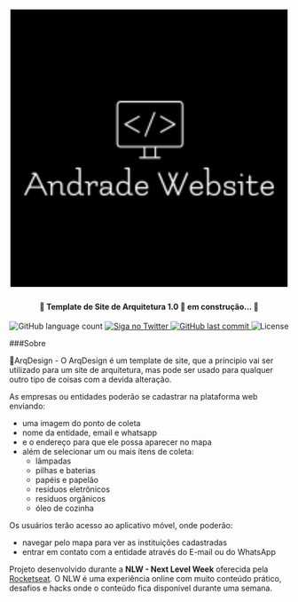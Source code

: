 <h1 align="center">
  <img alt="Logo do Andrade Design" title="Logo" src="./assets/img/git.png" />
</h1>

<h4 align = "Center">
  🚧 Template de Site de Arquitetura 1.0 🚀 em construção... 🚧
</h4>

<p align="center">
  <img alt="GitHub language count" src="https://img.shields.io/github/languages/count/Patrik589/templateSiteDesign?color=%2304D361">

  	
  <a href="https://www.twitter.com/PatrikAndrade4/">
    <img alt="Siga no Twitter" src="https://img.shields.io/twitter/url?url=https%3A%2F%2Fgithub.com%2Ftgmarinho%2Fnlw1">
  </a>
	
  
  <a href="https://github.com/Patrik589/templateSiteDesign/commits/master">
    <img alt="GitHub last commit" src="https://img.shields.io/github/last-commit/Patrik589/templateSiteDesign">
  </a>

  <img alt="License" src="https://img.shields.io/badge/license-MIT-brightgreen">
   
</p>

###Sobre


📐ArqDesign - O ArqDesign é um template de site, que a príncipio vai ser utilizado para um site de arquitetura, mas pode ser usado para qualquer outro tipo de coisas com a devida alteração.

As empresas ou entidades poderão se cadastrar na plataforma web enviando:
- uma imagem do ponto de coleta
- nome da entidade, email e whatsapp
- e o endereço para que ele possa aparecer no mapa
- além de selecionar um ou mais ítens de coleta: 
  - lâmpadas
  - pilhas e baterias
  - papéis e papelão
  - resíduos eletrônicos
  - resíduos orgânicos
  - óleo de cozinha

Os usuários terão acesso ao aplicativo móvel, onde poderão:
- navegar pelo mapa para ver as instituições cadastradas
- entrar em contato com a entidade através do E-mail ou do WhatsApp

Projeto desenvolvido durante a **NLW - Next Level Week** oferecida pela [Rocketseat](rs).
O NLW é uma experiência online com muito conteúdo prático, desafios e hacks onde o conteúdo fica disponível durante uma semana.
